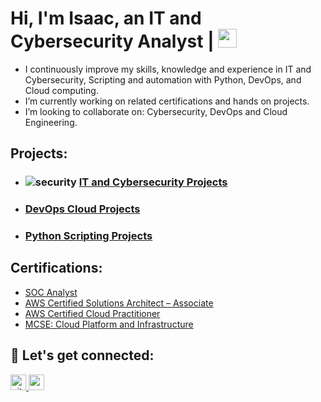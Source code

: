 <h1>Hi, I'm Isaac, an IT and Cybersecurity Analyst | <img src="https://media.giphy.com/media/WUlplcMpOCEmTGBtBW/giphy.gif" width="30"> </h1>

- I continuously improve my skills, knowledge and experience in IT and Cybersecurity, Scripting and automation with Python, DevOps, and Cloud computing.
- I’m currently working on related certifications and hands on projects.
- I’m looking to collaborate on: Cybersecurity, DevOps and Cloud Engineering.
## Projects:
- ### ![security](https://github.com/Isaac-Ayanda/Isaac-Ayanda/assets/26657037/f626d95c-3c9c-469d-a242-c74140c13b88)  [IT and Cybersecurity Projects](https://github.com/Isaac-Ayanda/Cybersecurity-Projects/blob/main/README.md)
 - ### [DevOps Cloud Projects ](https://github.com/Isaac-Ayanda/DevOps_Projects/blob/main/README.md)
- ### [Python Scripting Projects](https://github.com/Isaac-Ayanda/Python-Scripting-portfolio/blob/main/README.md)

<!-- <img src="https://user-images.githubusercontent.com/64049432/203648913-38af64b1-2761-4a04-919d-aeb567935a47.gif" border-radius="5px" width="95%" height="600px"> -->
## Certifications:
- [SOC Analyst](https://app.kajabi.com/certificates/0e536ee5/)
- [AWS Certified Solutions Architect – Associate](https://www.credly.com/badges/70941d8f-a4f1-42f1-a92b-f55ef586932a/public_url)
- [AWS Certified Cloud Practitioner](https://www.credly.com/badges/855ce682-51a0-4632-b05a-e7a25dba9087/public_url)
- [MCSE: Cloud Platform and Infrastructure](https://www.credly.com/badges/b79c9c62-426c-4491-828e-97ddc19b2741/public_url)
## 🤝 Let's get connected:

<p align="left">
 <a href="https://github.com/Isaac-Ayanda" target="_blank">
<img src=https://img.shields.io/badge/github-%2324292e.svg?&style=for-the-badge&logo=github&logoColor=white alt=github" height=25/>
  <a href="https://www.linkedin.com/in/isaacayanda/"><img src="https://img.shields.io/badge/linkedin-%230077B5.svg?&style=for-the-badge&logo=linkedin&logoColor=white" height=25> </a>

</p>


